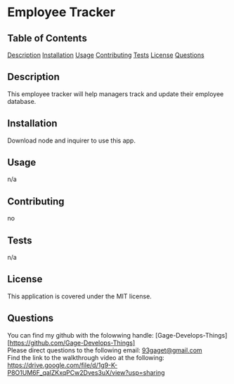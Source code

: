 # Employee Tracker

## Table of Contents
[Description](#description)
[Installation](#installation)
[Usage](#usage)
[Contributing](#contributing)
[Tests](#tests)
[License](#license)
[Questions](#questions)

## Description
This employee tracker will help managers track and update their employee database.

## Installation
Download node and inquirer to use this app.

## Usage
n/a

## Contributing
no

## Tests
n/a

## License
This application is covered under the MIT license.

## Questions
You can find my github with the folowwing handle: [Gage-Develops-Things][https://github.com/Gage-Develops-Things]   
Please direct questions to the following email: 93gaget@gmail.com   
Find the link to the walkthrough video at the following: https://drive.google.com/file/d/1g9-K-P8O1UM6F_qalZKxqPCw2Dves3uX/view?usp=sharing
